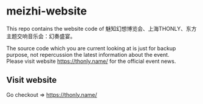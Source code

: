 # meizhi-website

This repo contains the website code of 魅知幻想博览会、上海THONLY、东方主题交响音乐会：幻奏盛宴。 

The source code which you are current looking at is just for backup purpose, not repercussion the latest information about the event.   
Please visit website https://thonly.name/ for the official event news.


## Visit website

Go checkout => https://thonly.name/
